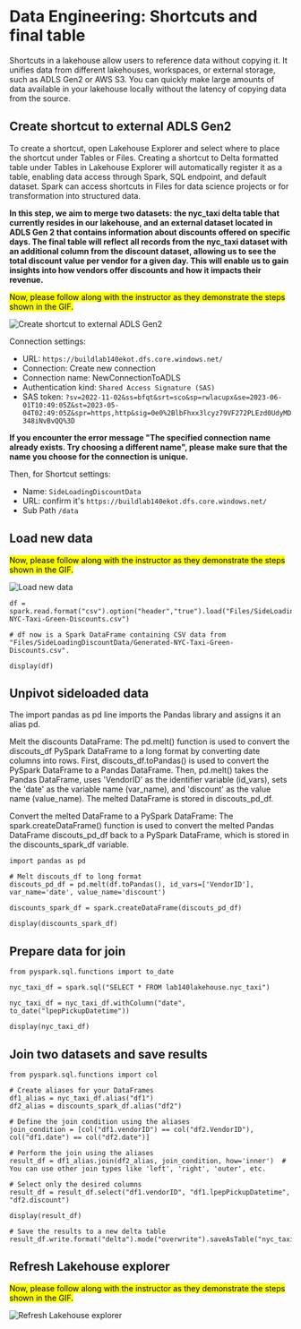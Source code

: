 # Data Engineering: Shortcuts and final table 

Shortcuts in a lakehouse allow users to reference data without copying it. It unifies data from different lakehouses, workspaces, or external storage, such as ADLS Gen2 or AWS S3. You can quickly make large amounts of data available in your lakehouse locally without the latency of copying data from the source.

## Create shortcut to external ADLS Gen2

To create a shortcut, open Lakehouse Explorer and select where to place the shortcut under Tables or Files. Creating a shortcut to Delta formatted table under Tables in Lakehouse Explorer will automatically register it as a table, enabling data access through Spark, SQL endpoint, and default dataset. Spark can access shortcuts in Files for data science projects or for transformation into structured data.

**In this step, we aim to merge two datasets: the nyc_taxi delta table that currently resides in our lakehouse, and an external dataset located in ADLS Gen 2 that contains information about discounts offered on specific days. The final table will reflect all records from the nyc_taxi dataset with an additional column from the discount dataset, allowing us to see the total discount value per vendor for a given day. This will enable us to gain insights into how vendors offer discounts and how it impacts their revenue.**

<mark>Now, please follow along with the instructor as they demonstrate the steps shown in the GIF.
</mark>

![Create shortcut to external ADLS Gen2](media/shortcut.gif?raw=true)


Connection settings:
- URL: `https://buildlab140ekot.dfs.core.windows.net/`
- Connection: Create new connection
- Connection name: NewConnectionToADLS
- Authentication kind: `Shared Access Signature (SAS)`
- SAS token: `?sv=2022-11-02&ss=bfqt&srt=sco&sp=rwlacupx&se=2023-06-01T10:49:05Z&st=2023-05-04T02:49:05Z&spr=https,http&sig=0e0%2BlbFhxx3lcyz79VF272PLEzd0UdyMD348iNvBvQQ%3D`


**If you encounter the error message "The specified connection name already exists. Try choosing a different name", please make sure that the name you choose for the connection is unique.**

Then, for Shortcut settings:
- Name: `SideLoadingDiscountData`
- URL: confirm it's `https://buildlab140ekot.dfs.core.windows.net/`
- Sub Path `/data`

## Load new data

<mark>Now, please follow along with the instructor as they demonstrate the steps shown in the GIF.
</mark>


![Load new data](media/new_data_shortcut.gif?raw=true)


```pyspark
df = spark.read.format("csv").option("header","true").load("Files/SideLoadingDiscountData/Generated-NYC-Taxi-Green-Discounts.csv")

# df now is a Spark DataFrame containing CSV data from "Files/SideLoadingDiscountData/Generated-NYC-Taxi-Green-Discounts.csv".

display(df)
```

## Unpivot sideloaded data

The import pandas as pd line imports the Pandas library and assigns it an alias pd.

Melt the discounts DataFrame: The pd.melt() function is used to convert the discouts_df PySpark DataFrame to a long format by converting date columns into rows. First, discouts_df.toPandas() is used to convert the PySpark DataFrame to a Pandas DataFrame. Then, pd.melt() takes the Pandas DataFrame, uses 'VendorID' as the identifier variable (id_vars), sets the 'date' as the variable name (var_name), and 'discount' as the value name (value_name). The melted DataFrame is stored in discouts_pd_df.

Convert the melted DataFrame to a PySpark DataFrame: The spark.createDataFrame() function is used to convert the melted Pandas DataFrame discouts_pd_df back to a PySpark DataFrame, which is stored in the discounts_spark_df variable.


```pyspark
import pandas as pd

# Melt discouts_df to long format
discouts_pd_df = pd.melt(df.toPandas(), id_vars=['VendorID'], var_name='date', value_name='discount')

discounts_spark_df = spark.createDataFrame(discouts_pd_df)

display(discounts_spark_df)

```

## Prepare data for join

```pyspark
from pyspark.sql.functions import to_date

nyc_taxi_df = spark.sql("SELECT * FROM lab140lakehouse.nyc_taxi")

nyc_taxi_df = nyc_taxi_df.withColumn("date", to_date("lpepPickupDatetime"))

display(nyc_taxi_df)

```

## Join two datasets and save results 

```pyspark
from pyspark.sql.functions import col

# Create aliases for your DataFrames
df1_alias = nyc_taxi_df.alias("df1")
df2_alias = discounts_spark_df.alias("df2")

# Define the join condition using the aliases
join_condition = [col("df1.vendorID") == col("df2.VendorID"), col("df1.date") == col("df2.date")]

# Perform the join using the aliases
result_df = df1_alias.join(df2_alias, join_condition, how='inner')  # You can use other join types like 'left', 'right', 'outer', etc.

# Select only the desired columns
result_df = result_df.select("df1.vendorID", "df1.lpepPickupDatetime", "df2.discount")

display(result_df)

# Save the results to a new delta table
result_df.write.format("delta").mode("overwrite").saveAsTable("nyc_taxi_with_discounts")

```

## Refresh Lakehouse explorer  

<mark>Now, please follow along with the instructor as they demonstrate the steps shown in the GIF.
</mark>

![Refresh Lakehouse explorer](media/results.gif?raw=true)